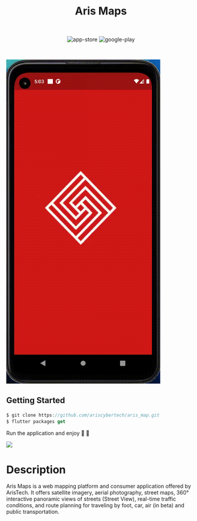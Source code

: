 <h1 align="center">Aris Maps</h1>

<br />
 
<p align="center">
  <img alt="app-store" src="https://github.com/ariscybertech/ariscybertech/blob/main/publish/app-store.png" />
  <img alt="google-play" src="https://github.com/ariscybertech/ariscybertech/blob/main/publish/play-store.png" />
</p>

<br />
 
![Mobile Screenshot3](screenshots/screen.gif)

## Getting Started

```dart
$ git clone https://github.com/ariscybertech/aris_map.git
$ flutter packages get
```

Run the application and enjoy :tada: :rainbow:

<a href="https://www.buymeacoffee.com/ariscybertech"><img src="https://cdn.buymeacoffee.com/buttons/v2/default-yellow.png" height="60"></a>

# Description 
Aris Maps is a web mapping platform and consumer application offered by ArisTech. It offers satellite imagery, aerial photography, street maps, 360° interactive panoramic views of streets (Street View), real-time traffic conditions, and route planning for traveling by foot, car, air (in beta) and public transportation.
